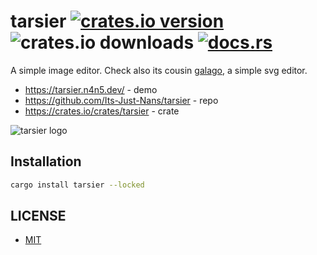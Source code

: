 # tarsier [![crates.io version](https://img.shields.io/crates/v/tarsier)](https://crates.io/crates/tarsier) ![crates.io downloads](https://img.shields.io/crates/d/tarsier) [![docs.rs](https://img.shields.io/docsrs/tarsier)](https://crates.io/crates/tarsier)

A simple image editor. Check also its cousin [galago](https://galago.n4n5.dev), a simple svg editor.

- <https://tarsier.n4n5.dev/> - demo
- <https://github.com/Its-Just-Nans/tarsier> - repo
- <https://crates.io/crates/tarsier> - crate

![tarsier logo](http://tarsier.n4n5.dev/tarsier.png)

## Installation

```sh
cargo install tarsier --locked
```

## LICENSE

- [MIT](LICENSE)
